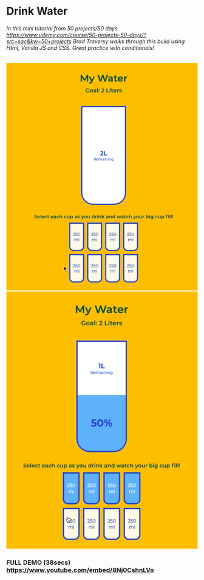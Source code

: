 # Drink Water 
###### In this mini tutorial from 50 projects/50 days <https://www.udemy.com/course/50-projects-50-days/?src=sac&kw=50+projects> Brad Traversy walks through this build using Html, Vanilla JS and CSS. Great practice with conditionals!

![empty cups](./photos/empty.png) ![full cups](./photos/full.png)

### FULL DEMO (38secs) <https://www.youtube.com/embed/8Nj0CshnLVo> 
